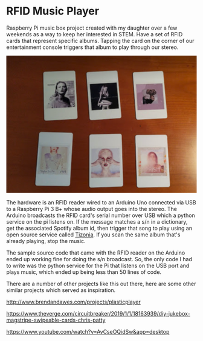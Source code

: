 # RFID Music Player
Raspberry Pi music box project created with my daughter over a few weekends as a way to keep her interested in STEM.  Have a set of RFID cards that represent specific albums.  Tapping the card on the corner of our entertainment console triggers that album to play through our stereo. 

![RFID cards](https://github.com/bradyjoslin/rfid_music_player/raw/master/cards.png)

The hardware is an RFID reader wired to an Arduino Uno connected via USB to a Raspberry Pi 3 B+ whose audio output goes into the stereo.  The Arduino broadcasts the RFID card's serial number over USB which a python service on the pi listens on.  If the message matches a s/n in a dictionary, get the associated Spotify album id, then trigger that song to play using an open source service called [Tizonia](http://tizonia.org/).  If you scan the same album that's already playing, stop the music.  

The sample source code that came with the RFID reader on the Arduino ended up working fine for doing the s/n broadcast.  So, the only code I had to write was the python service for the Pi that listens on the USB port and plays music, which ended up being less than 50 lines of code.  

There are a number of other projects like this out there, here are some other similar projects which served as inspiration. 

http://www.brendandawes.com/projects/plasticplayer

https://www.theverge.com/circuitbreaker/2019/1/1/18163939/diy-jukebox-magstripe-swipeable-cards-chris-patty

https://www.youtube.com/watch?v=AvCseOQidSw&app=desktop

